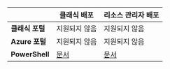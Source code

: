 |  | **클래식 배포** | **리소스 관리자 배포** |
| --- | --- | --- |
| **클래식 포털** |지원되지 않음 |지원되지 않음 |
| **Azure 포털** |지원되지 않음 |지원되지 않음 |
| **PowerShell** |[문서](../articles/expressroute/expressroute-howto-coexist-classic.md) |[문서](../articles/expressroute/expressroute-howto-coexist-resource-manager.md) |

<!---HONumber=AcomDC_0629_2016-->